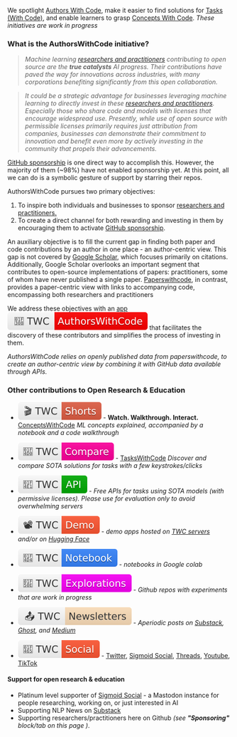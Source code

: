 

We spotlight [Authors With Code](https://authorswithcode.com), make it easier to find solutions for [Tasks (With Code)](https://taskswithcode.com/find_sota_repos/), and enable learners to grasp [Concepts With Code](https://conceptswithcode.com). _These initiatives are work in progress_


### What is the AuthorsWithCode initiative?

> _Machine learning [researchers and practitioners]([https://authorswithcode.com](https://authorswithcode.com/top100/)) contributing to open source are the **true catalysts** AI progress. Their contributions have paved the way for innovations across industries, with many corporations benefiting significantly from this open collaboration._

> _It could be a strategic advantage for businesses leveraging machine learning to directly invest in these [researchers and practitioners](https://authorswithcode.com/top100/?choice=Top%20Repo%20Authors%20Open%20for%20Sponsorship%20%F0%9F%92%8E). Especially those who share code and models with licenses that encourage widespread use. Presently, while use of open source with permissible licenses primarily requires just attribution from companies, businesses can demonstrate their commitment to innovation and benefit even more by actively investing in the community that propels their advancements._

 [GitHub sponsorship](https://github.com/sponsors#regions) is one  direct way to accomplish this. 
However, the majority of them (~98%) have not enabled sponsorship yet.  At this point, all we can do is a symbolic gesture of support by  starring their repos.

AuthorsWithCode pursues two primary objectives: 
1. To inspire both individuals and businesses to sponsor [researchers and practitioners.](https://authorswithcode.com/top100/?choice=Top%20Repo%20Authors%20Open%20for%20Sponsorship%20%F0%9F%92%8E)
2. To create a direct channel for both rewarding and investing in them by encouraging them to activate [GitHub sponsorship](https://github.com/sponsors#regions).

An auxiliary objective is to fill the current gap in finding both paper and code contributions by an author in one place - an author-centric view. This gap is not covered by [Google Scholar](https://scholar.google.com/), which focuses primarily on citations. Additionally, Google Scholar overlooks an important segment that contributes to open-source implementations of papers: practitioners, some of whom have never published a single paper. [Paperswithcode](https://paperswithcode.com/), in contrast, provides a paper-centric view with links to accompanying code, encompassing both researchers and practitioners

We address these objectives with an [app](https://authorswithcode.com)  [![app](https://raw.githubusercontent.com/taskswithcode/image_assets/main/.github/images/TWCAWC.svg)](https://authorswithcode.com) that facilitates the discovery of these contributors and simplifies the process of investing in them.

_AuthorsWithCode relies on openly published data from paperswithcode, to create an author-centric view by combining it with GitHub data available through APIs._

### Other contributions to Open Research & Education


- [![TWC Shorts](https://raw.githubusercontent.com/taskswithcode/image_assets/main/.github/images/TWCShorts.svg)](https://conceptswithcode.com) - **Watch. Walkthrough. Interact.** [ConceptsWithCode](https://conceptswithcode.com) _ML concepts explained, accompanied by a notebook and a code walkthrough_

  
- [![Discover and Compare SOTA models](https://raw.githubusercontent.com/taskswithcode/image_assets/main/.github/images/TWCCompare.svg)](https://taskswithcode.com/find_sota_repos/) - [TasksWithCode](https://taskswithcode.com) _Discover and compare SOTA solutions for tasks with a few keystrokes/clicks_


 - [![APIs](https://raw.githubusercontent.com/taskswithcode/image_assets/main/.github/images/TWCAPI.svg)](https://www.taskswithcode.com/salient_object_detection/) -   _Free APIs for tasks using SOTA models (with permissive licenses). Please use for evaluation only to avoid overwhelming servers_
 
 - [![Apps](https://raw.githubusercontent.com/taskswithcode/image_assets/main/.github/images/TWCDemo.svg)](https://taskswithcode.com/sentence_similarity/) - _demo apps hosted on [TWC servers](https://taskswithcode.com/sentence_similarity) and/or on [Hugging Face](https://huggingface.co/taskswithcode)_
 - [![Notebooks](https://raw.githubusercontent.com/taskswithcode/image_assets/main/.github/images/TWCNotebook.svg)](https://github.com/taskswithcode/latent-diffusion/blob/main/TWCLatentDiffusion.ipynb) - _notebooks in Google colab_
 - [![Explorations](https://raw.githubusercontent.com/taskswithcode/image_assets/main/.github/images/TWCExplorations.svg)](https://github.com/taskswithcode/latent-diffusion/blob/main/TWCLatentDiffusion.ipynb) - _Github repos with experiments that are work in progress_
 - [![Newsletters](https://raw.githubusercontent.com/taskswithcode/image_assets/main/.github/images/TWCNewsletter.svg)](https://taskswithcode.ghost.io/) - _Aperiodic posts on [Substack](https://authorswithcode.substack.com/), [Ghost](https://taskswithcode.ghost.io/), and [Medium](https://medium.com/taskswithcode)_
 -  [![Social](https://raw.githubusercontent.com/taskswithcode/image_assets/main/.github/images/TWCSocial.svg)](https://twitter.com/TasksWithCode) -  [Twitter](https://twitter.com/TasksWithCode), [Sigmoid Social](https://sigmoid.social/@twc), [Threads](https://www.threads.net/@taskswithcode), [Youtube](https://www.youtube.com/@ConceptsWithCode), [TikTok](https://www.tiktok.com/@conceptswithcode)

#### Support for open research & education
- Platinum level supporter of [Sigmoid Social](https://sigmoid.social/about) - a Mastodon instance for people researching, working on, or just interested in AI
- Supporting NLP News on [Substack](https://substack.com/@taskswithcode)
- Supporting researchers/practitioners here on Github _(see **"Sponsoring"** block/tab on this page )_.
   
